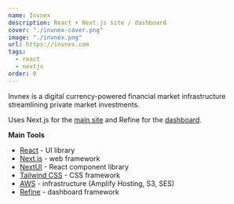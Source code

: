 ```yaml
---
name: Invnex
description: React + Next.js site / dashboard
cover: "./invnex-cover.png"
image: "./invnex.png"
url: https://invnex.com
tags:
  - react
  - nextjs
order: 0
---
```


Invnex is a digital currency-powered financial market infrastructure streamlining private market investments.

Uses Next.js for the [main site](https://invnex.com) and Refine for the [dashboard](https://app.invnex.com).

**Main Tools**

- [React](https://react.dev/) - UI library
- [Next.js](https://nextjs.org/) - web framework
- [NextUI](https://nextui.org/) - React component library
- [Tailwind CSS](https://tailwindui.com/) - CSS framework
- [AWS](https://aws.amazon.com/) - infrastructure (Amplify Hosting, S3, SES)
- [Refine](https://refine.dev/) - dashboard framework
